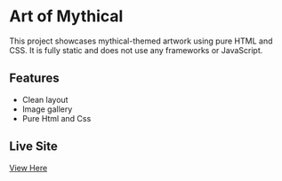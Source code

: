 
# Art of Mythical

This project showcases mythical-themed artwork using pure HTML and CSS. It is fully static and does not use any frameworks or JavaScript.

## Features
- Clean layout
- Image gallery
- Pure Html and Css

## Live Site
[View Here](https://RicheThaw.github.io/Art-of-Mythical/)
